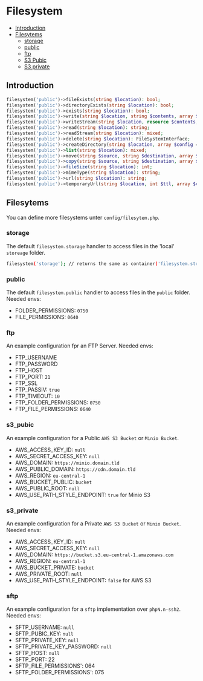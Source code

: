 # Filesystem

- [Introduction](#introduction)
- [Filesytems](#filesytems)
    - [storage](#storage)
    - [public](#public)
    - [ftp](#ftp)
    - [S3 Pubic](#s3_pubic)
    - [S3 private](#s3_private)

## Introduction

```php
filesystem('public')->fileExists(string $location): bool;
filesystem('public')->directoryExists(string $location): bool;
filesystem('public')->exists(string $location): bool;
filesystem('public')->write(string $location, string $contents, array $config = []): FileSystemInterface;
filesystem('public')->writeStream(string $location, resource $contents, array $config = []): FileSystemInterface;
filesystem('public')->read(string $location): string;
filesystem('public')->readStream(string $location): mixed;
filesystem('public')->delete(string $location): FileSystemInterface;
filesystem('public')->createDirectory(string $location, array $config = []): FileSystemInterface;
filesystem('public')->list(string $location): mixed;
filesystem('public')->move(string $source, string $destination, array $config = []): FileSystemInterface;
filesystem('public')->copy(string $source, string $destination, array $config = []): FileSystemInterface;
filesystem('public')->fileSize(string $location): int;
filesystem('public')->mimeType(string $location): string;
filesystem('public')->url(string $location): string;
filesystem('public')->temporaryUrl(string $location, int $ttl, array $config = []): string;
```

## Filesytems

You can define more filesystems unter `config/filesytem.php`.

### storage

The default `filesystem.storage` handler to access files in the 'local' `storeage` folder.

```bash
filesystem('storage'); // returns the same as container('filesystem.storage')
```

### public

The default `filesystem.public` handler to access files in the `public` folder.
Needed envs:

- FOLDER_PERMISSIONS: `0750`
- FILE_PERMISSIONS: `0640`

### ftp

An example configuration fpr an FTP Server.
Needed envs:

- FTP_USERNAME
- FTP_PASSWORD
- FTP_HOST
- FTP_PORT: `21`
- FTP_SSL
- FTP_PASSIV: `true`
- FTP_TIMEOUT: `10`
- FTP_FOLDER_PERMISSIONS: `0750`
- FTP_FILE_PERMISSIONS: `0640`

### s3_pubic

An example configuration for a Public `AWS S3 Bucket` or `Minio Bucket`.

- AWS_ACCESS_KEY_ID: `null`
- AWS_SECRET_ACCESS_KEY: `null`
- AWS_DOMAIN: `https://minio.domain.tld`
- AWS_PUBLIC_DOMAIN: `https://cdn.domain.tld`
- AWS_REGION: `eu-central-1`
- AWS_BUCKET_PUBLIC: `bucket`
- AWS_PUBLIC_ROOT: `null`
- AWS_USE_PATH_STYLE_ENDPOINT: `true` for Minio S3

### s3_private

An example configuration for a Private `AWS S3 Bucket` or `Minio Bucket`.
Needed envs:

- AWS_ACCESS_KEY_ID: `null`
- AWS_SECRET_ACCESS_KEY: `null`
- AWS_DOMAIN: `https://bucket.s3.eu-central-1.amazonaws.com`
- AWS_REGION: `eu-central-1`
- AWS_BUCKET_PRIVATE: `bucket`
- AWS_PRIVATE_ROOT: `null`
- AWS_USE_PATH_STYLE_ENDPOINT: `false` for AWS S3

### sftp

An example configuration for a `sftp` implementation over `phpN.n-ssh2`.
Needed envs:

- SFTP_USERNAME: `null`
- SFTP_PUBIC_KEY: `null`
- SFTP_PRIVATE_KEY: `null`
- SFTP_PRIVATE_KEY_PASSWORD: `null`
- SFTP_HOST: `null`
- SFTP_PORT: 22
- SFTP_FILE_PERMISSIONS': 064
- SFTP_FOLDER_PERMISSIONS': 075
